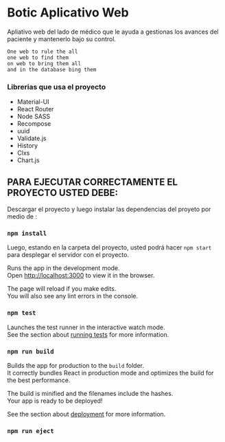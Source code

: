
# Botic Aplicativo Web

Apliativo web del lado de médico que le ayuda a gestionas los avances del paciente y mantenerlo bajo su control.<br> 

`One web to rule the all`<br>
    `one web to find them`<br>
    `on web to bring them all`<br>
    `and in the database bing them`<br>




### Librerias que usa el proyecto

* Material-UI 
* React Router
* Node SASS
* Recompose
* uuid
* Validate.js
* History
* Clxs
* Chart.js


## PARA EJECUTAR CORRECTAMENTE EL PROYECTO USTED DEBE:

Descargar el proyecto y luego instalar las dependencias del proyeto por medio de :

### `npm install`

Luego, estando en la carpeta del proyecto, usted podrá hacer `npm start` para desplegar el servidor con el proyecto.<br>

Runs the app in the development mode.<br>
Open [http://localhost:3000](http://localhost:3000) to view it in the browser.

The page will reload if you make edits.<br>
You will also see any lint errors in the console.

### `npm test`

Launches the test runner in the interactive watch mode.<br>
See the section about [running tests](https://facebook.github.io/create-react-app/docs/running-tests) for more information.

### `npm run build`

Builds the app for production to the `build` folder.<br>
It correctly bundles React in production mode and optimizes the build for the best performance.

The build is minified and the filenames include the hashes.<br>
Your app is ready to be deployed!

See the section about [deployment](https://facebook.github.io/create-react-app/docs/deployment) for more information.

### `npm run eject`


